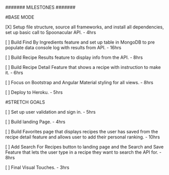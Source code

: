 ####### MILESTONES #######

#BASE MODE

[X] Setup file structure, source all frameworks, and install all dependencies, set up basic call to Spoonacular API. - 4hrs

[ ] Build Find By Ingredients feature and set up table in MongoDB to pre populate data console log with results from API. - 16hrs

[ ] Build Recipe Results feature to display info from the API. - 8hrs

[ ] Build Recipe Detail Feature that shows a recipe with instruction to make it. - 6hrs

[ ] Focus on Bootstrap and Angular Material styling for all views. - 8hrs

[ ] Deploy to Heroku. - 5hrs


#STRETCH GOALS

[ ] Set up user validation and sign in. - 5hrs

[ ] Build landing Page. - 4hrs

[ ] Build Favorites page that displays recipes the user has saved from the recipe detail feature and allows user to add their personal ranking. - 10hrs

[ ] Add Search For Recipes button to landing page and the Search and Save Feature that lets the user type in a recipe they want to search the API for. - 8hrs

[ ] Final Visual Touches. - 3hrs
